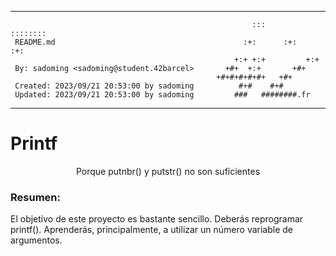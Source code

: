 * **************************************************************************** *
                                                                              
                                                          :::      ::::::::    
     README.md                                          :+:      :+:    :+:    
                                                      +:+ +:+         +:+      
     By: sadoming <sadoming@student.42barcel>       +#+  +:+       +#+         
                                                  +#+#+#+#+#+   +#+            
     Created: 2023/09/21 20:53:00 by sadoming          #+#    #+#              
     Updated: 2023/09/21 20:53:00 by sadoming         ###   ########.fr 

* **************************************************************************** *

<h1> Printf  </h1> 
<p align="center"> Porque putnbr() y putstr() no son suficientes </p>

<h3> Resumen: </h3>
El objetivo de este proyecto es bastante sencillo. Deberás reprogramar printf().
Aprenderás, principalmente, a utilizar un número variable de argumentos.
